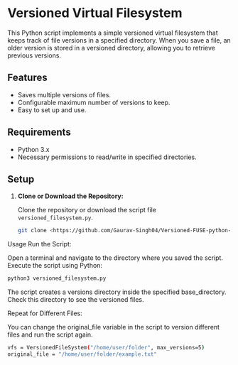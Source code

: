 # Versioned Virtual Filesystem

This Python script implements a simple versioned virtual filesystem that keeps track of file versions in a specified directory. When you save a file, an older version is stored in a versioned directory, allowing you to retrieve previous versions.

## Features

- Saves multiple versions of files.
- Configurable maximum number of versions to keep.
- Easy to set up and use.

## Requirements

- Python 3.x
- Necessary permissions to read/write in specified directories.

## Setup

1. **Clone or Download the Repository:**

   Clone the repository or download the script file `versioned_filesystem.py`.

   ```bash
   git clone <https://github.com/Gaurav-Singh04/Versioned-FUSE-python-script.git>

Usage
Run the Script:

Open a terminal and navigate to the directory where you saved the script. Execute the script using Python:

```bash
python3 versioned_filesystem.py
```

The script creates a versions directory inside the specified base_directory. Check this directory to see the versioned files.

Repeat for Different Files:

You can change the original_file variable in the script to version different files and run the script again.

```bash
vfs = VersionedFileSystem("/home/user/folder", max_versions=5)
original_file = "/home/user/folder/example.txt"
```
